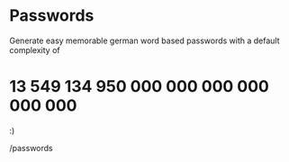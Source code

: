# Passwords

Generate easy memorable german word based passwords with a default complexity of

# 13 549 134 950 000 000 000 000 000 000


:)

/passwords

